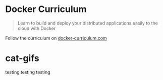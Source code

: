 Docker Curriculum
===

> Learn to build and deploy your distributed applications easily to the cloud with Docker

Follow the curriculum on [docker-curriculum.com](https://docker-curriculum.com/)
# cat-gifs
testing testing testing
